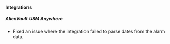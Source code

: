 #### Integrations
##### AlienVault USM Anywhere
- Fixed an issue where the integration failed to parse dates from the alarm data.

